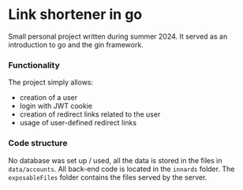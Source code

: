 # Link shortener in go

Small personal project written during summer 2024.
It served as an introduction to go and the gin framework.

### Functionality

The project simply allows:
- creation of a user
- login with JWT cookie
- creation of redirect links related to the user
- usage of user-defined redirect links

### Code structure

No database was set up / used, all the data is stored in the files in `data/accounts`.
All back-end code is located in the `innards` folder.
The `exposableFiles` folder contains the files served by the server.
